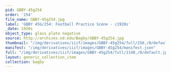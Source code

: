 ```yaml
---
pid: GBBY-45g254
order: '254'
file_name: GBBY-45g254.jpg
label: 'GBBY 45G/254: Football Practice Scene - c1920s'
_date: 1920s
object_type: glass plate negative
source: http://archives.nd.edu/Bagby/GBBY-45g254.jpg
thumbnail: "/img/derivatives/iiif/images/GBBY-45g254/full/250,/0/default.jpg"
manifest: "/img/derivatives/iiif/images/GBBY-45g254/manifest.json"
full: "/img/derivatives/iiif/images/GBBY-45g254/full/1140,/0/default.jpg"
layout: generic_collection_item
collection: bagby
---
```

